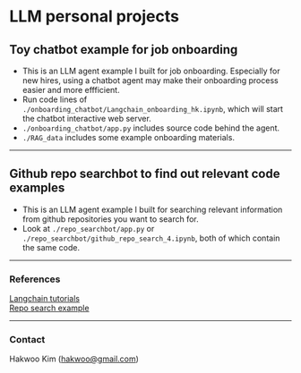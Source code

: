 # LLM personal projects

## Toy chatbot example for job onboarding
- This is an LLM agent example I built for job onboarding. Especially for new hires, using a chatbot agent may make their onboarding process easier and more effficient.  
- Run code lines of  `./onboarding_chatbot/Langchain_onboarding_hk.ipynb`, which will start the chatbot interactive web server.  
- `./onboarding_chatbot/app.py` includes source code behind the agent.  
- `./RAG_data` includes some example onboarding materials.   
---

## Github repo searchbot to find out relevant code examples
- This is an LLM agent example I built for searching relevant information from github repositories you want to search for.  
- Look at `./repo_searchbot/app.py` or `./repo_searchbot/github_repo_search_4.ipynb`, both of which contain the same code.  

---
### References
[Langchain tutorials](https://python.langchain.com/docs/tutorials/)   
[Repo search example](https://github.com/IIEleven11/Talk2Repo)  

---
### Contact
Hakwoo Kim (hakwoo@gmail.com)
